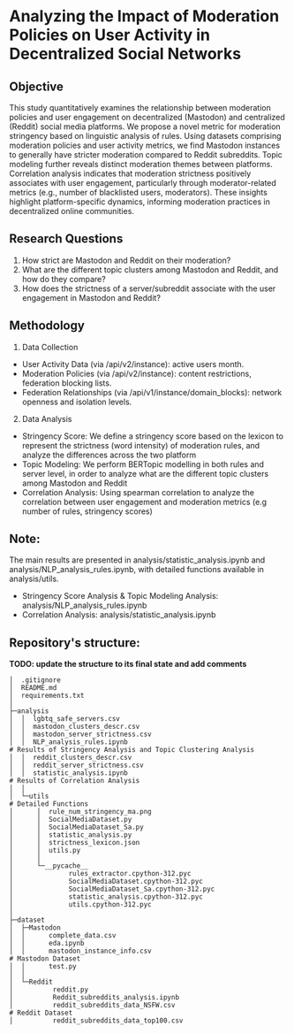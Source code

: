 # Analyzing the Impact of Moderation Policies on User Activity in Decentralized Social Networks

## Objective
This study quantitatively examines the relationship between moderation policies and user engagement on decentralized (Mastodon) and centralized (Reddit) social media platforms. We propose a novel metric for moderation stringency based on linguistic analysis of rules. Using datasets comprising moderation policies and user activity metrics, we find Mastodon instances to generally have stricter moderation compared to Reddit subreddits. Topic modeling further reveals distinct moderation themes between platforms. Correlation analysis indicates that moderation strictness positively associates with user engagement, particularly through moderator-related metrics (e.g., number of blacklisted users, moderators). These insights highlight platform-specific dynamics, informing moderation practices in decentralized online communities.

## Research Questions
1. How strict are Mastodon and Reddit on their moderation?
2. What are the different topic clusters among Mastodon and Reddit, and how do they compare?
3. How does the strictness of a server/subreddit associate with the user engagement in Mastodon and Reddit?

## Methodology
1. Data Collection
* User Activity Data (via /api/v2/instance): active users month.
* Moderation Policies (via /api/v2/instance): content restrictions, federation blocking lists.
* Federation Relationships (via /api/v1/instance/domain_blocks): network openness and isolation levels.
2. Data Analysis
* Stringency Score: We define a stringency score based on the lexicon to represent the strictness (word intensity) of moderation rules, and analyze the differences across the two platform
* Topic Modeling: We perform BERTopic modelling in both rules and server level, in order to analyze what are the different topic clusters among Mastodon and Reddit
* Correlation Analysis: Using spearman correlation to analyze the correlation between user engagement and moderation metrics (e.g number of rules, stringency scores)



## Note:
The main results are presented in analysis/statistic_analysis.ipynb and analysis/NLP_analysis_rules.ipynb, with detailed functions available in analysis/utils.

- Stringency Score Analysis & Topic Modeling Analysis: analysis/NLP_analysis_rules.ipynb
- Correlation Analysis: analysis/statistic_analysis.ipynb

## Repository's structure:

**TODO: update the structure to its final state and add comments**

```
│  .gitignore
│  README.md
│  requirements.txt
│  
├─analysis
│  │  lgbtq_safe_servers.csv
│  │  mastodon_clusters_descr.csv
│  │  mastodon_server_strictness.csv
│  │  NLP_analysis_rules.ipynb                                                 # Results of Stringency Analysis and Topic Clustering Analysis
│  │  reddit_clusters_descr.csv
│  │  reddit_server_strictness.csv
│  │  statistic_analysis.ipynb                                                 # Results of Correlation Analysis
│  │  
│  └─utils                                                                     # Detailed Functions
│      │  rule_num_stringency_ma.png
│      │  SocialMediaDataset.py
│      │  SocialMediaDataset_Sa.py
│      │  statistic_analysis.py
│      │  strictness_lexicon.json
│      │  utils.py
│      │  
│      └─__pycache__
│              rules_extractor.cpython-312.pyc
│              SocialMediaDataset.cpython-312.pyc
│              SocialMediaDataset_Sa.cpython-312.pyc
│              statistic_analysis.cpython-312.pyc
│              utils.cpython-312.pyc
│              
├─dataset
│  ├─Mastodon
│  │      complete_data.csv
│  │      eda.ipynb
│  │      mastodon_instance_info.csv                                            # Mastodon Dataset
│  │      test.py
│  │      
│  └─Reddit
│          reddit.py
│          Reddit_subreddits_analysis.ipynb
│          reddit_subreddits_data_NSFW.csv                                      # Reddit Dataset
│          reddit_subreddits_data_top100.csv
```

